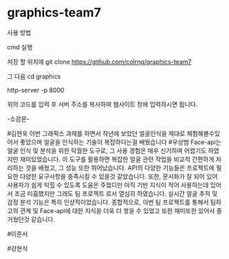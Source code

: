 # graphics-team7
사용 방법

cmd 실행

저장 할 위치에 
git clone https://github.com/colrng/graphics-team7

그 다음 
cd graphics

http-server -p 8000

위의 코드를 입력 후
서버 주소를 복사하여 웹사이트 창에 입력하시면 됩니다.



-소감문-

#김현욱
이번 그래픽스 과제를 하면서 작년에 보았던 얼굴인식을 제대로 체험해볼수있어서 좋았으며 얼굴을 인식하는 기술이 복잡하다는걸 배웠습니다
#우상범
Face-api는 얼굴 인식 및 분석을 위한 탁월한 도구로, 그 사용 경험은 매우 신기하며 어렵기도 하였지만 재미있었습니다. 이 도구를 활용하면 복잡한 얼굴 관련 작업을 비교적 간편하게 처리하는 것을 배웠고, 그 성능 또한 뛰어났습니다. API의 다양한 기능들은 프로젝트에 필요한 다양한 요구사항을 충족시킬 수 있을것 같았습니다. 또한, 문서화가 잘 되어 있어 사용자가 쉽게 익힐 수 있도록 도움은 주었디만 아직 기반 지식이 적어 사용하는데 있어서 조금 미흡했지만 그래도 팀 프로젝트 로서 열심히 하였습니다. 실시간 얼굴 추적 및 감정 분석 기능은 특히 인상적이었습니다. 종합적으로, 이번 팀 프로젝트를 통해서 팀하고의 관계 및 Face-api에 대한 지식을 더욱 더 쌓을 수 있었고 또한 재미또한 있어서 즐거웠던것 같습니다. 

#이준서

#강현식
